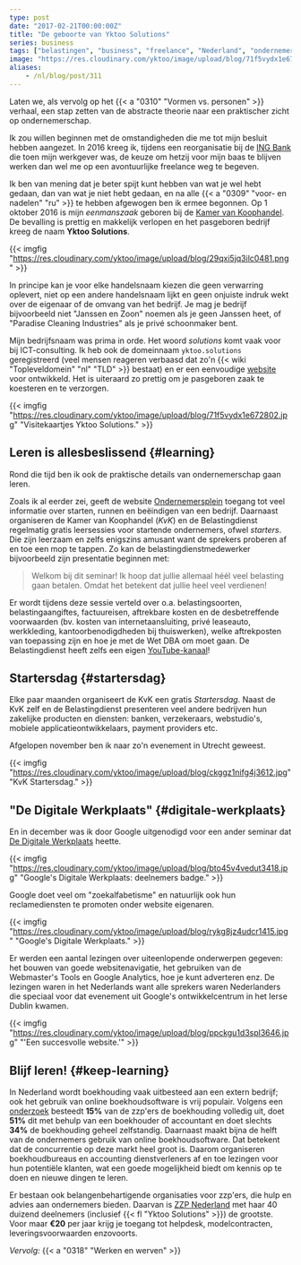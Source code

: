 ```yaml
---
type: post
date: "2017-02-21T00:00:00Z"
title: "De geboorte van Yktoo Solutions"
series: business
tags: ["belastingen", "business", "freelance", "Nederland", "ondernemerschap", "werk", "Yktoo Solutions"]
image: "https://res.cloudinary.com/yktoo/image/upload/blog/71f5vydx1e672802.jpg"
aliases:
    - /nl/blog/post/311
---
```


Laten we, als vervolg op het {{< a "0310" "Vormen vs. personen" >}} verhaal, een stap zetten van de abstracte theorie naar een praktischer zicht op ondernemerschap.

Ik zou willen beginnen met de omstandigheden die me tot mijn besluit hebben aangezet. In 2016 kreeg ik, tijdens een reorganisatie bij de [ING Bank](http://www.ing.com/) die toen mijn werkgever was, de keuze om hetzij voor mijn baas te blijven werken dan wel me op een avontuurlijke freelance weg te begeven.

<!--more-->

Ik ben van mening dat je beter spijt kunt hebben van wat je wel hebt gedaan, dan van wat je niet hebt gedaan, en na alle {{< a "0309" "voor- en nadelen" "ru" >}} te hebben afgewogen ben ik ermee begonnen. Op 1 oktober 2016 is mijn *eenmanszaak* geboren bij de [Kamer van Koophandel](https://www.kvk.nl/). De bevalling is prettig en makkelijk verlopen en het pasgeboren bedrijf kreeg de naam **Yktoo Solutions**.

{{< imgfig "https://res.cloudinary.com/yktoo/image/upload/blog/29qxi5jq3ilc0481.png" >}}

In principe kan je voor elke handelsnaam kiezen die geen verwarring oplevert, niet op een andere handelsnaam lijkt en geen onjuiste indruk wekt over de eigenaar of de omvang van het bedrijf. Je mag je bedrijf bijvoorbeeld niet "Janssen en Zoon" noemen als je geen Janssen heet, of "Paradise Cleaning Industries" als je privé schoonmaker bent.

Mijn bedrijfsnaam was prima in orde. Het woord *solutions* komt vaak voor bij ICT-consulting. Ik heb ook de domeinnaam `yktoo.solutions` geregistreerd (veel mensen reageren verbaasd dat zo'n {{< wiki "Topleveldomein" "nl" "TLD" >}} bestaat) en er een eenvoudige [website](https://www.yktoo.solutions/) voor ontwikkeld. Het is uiteraard zo prettig om je pasgeboren zaak te koesteren en te verzorgen.

{{< imgfig "https://res.cloudinary.com/yktoo/image/upload/blog/71f5vydx1e672802.jpg" "Visitekaartjes Yktoo Solutions." >}}

## Leren is allesbeslissend {#learning}

Rond die tijd ben ik ook de praktische details van ondernemerschap gaan leren.

Zoals ik al eerder zei,  geeft de website [Ondernemersplein](http://www.ondernemersplein.nl/) toegang tot veel informatie over starten, runnen en beëindigen van een bedrijf. Daarnaast organiseren de Kamer van Koophandel (*KvK*) en de Belastingdienst regelmatig gratis leersessies voor startende ondernemers, ofwel *starters*. Die zijn leerzaam en zelfs enigszins amusant want de sprekers proberen af en toe een mop te tappen. Zo kan de belastingdienstmedewerker bijvoorbeeld zijn presentatie beginnen met:

> Welkom bij dit seminar! Ik hoop dat jullie allemaal héél veel belasting gaan betalen. Omdat het betekent dat jullie heel veel verdienen!

Er wordt tijdens deze sessie verteld over o.a. belastingsoorten, belastingaangiftes, factuureisen, aftrekbare kosten en de desbetreffende voorwaarden (bv. kosten van internetaansluiting, privé leaseauto, werkkleding, kantoorbenodigdheden bij thuiswerken), welke aftrekposten van toepassing zijn en hoe je met de Wet DBA om moet gaan. De Belastingdienst heeft zelfs een eigen [YouTube-kanaal](https://www.youtube.com/user/BelastingdienstVideo)!

## Startersdag {#startersdag}

Elke paar maanden organiseert de KvK een gratis *Startersdag*. Naast de KvK zelf en de Belastingdienst presenteren veel andere bedrijven hun zakelijke producten en diensten: banken, verzekeraars, webstudio's, mobiele applicatieontwikkelaars, payment providers etc.

Afgelopen november ben ik naar zo'n evenement in Utrecht geweest.

{{< imgfig "https://res.cloudinary.com/yktoo/image/upload/blog/ckggz1nifg4j3612.jpg" "KvK Startersdag." >}}

## "De Digitale Werkplaats" {#digitale-werkplaats}

En in december was ik door Google uitgenodigd voor een ander seminar dat [De Digitale Werkplaats](https://digitalewerkplaats.withgoogle.com/) heette.

{{< imgfig "https://res.cloudinary.com/yktoo/image/upload/blog/bto45v4vedut3418.jpg" "Google's Digitale Werkplaats: deelnemers badge." >}}

Google doet veel om "zoekalfabetisme" en natuurlijk ook hun reclamediensten te promoten onder website eigenaren.

{{< imgfig "https://res.cloudinary.com/yktoo/image/upload/blog/rykg8jz4udcr1415.jpg" "Google's Digitale Werkplaats." >}}

Er werden een aantal lezingen over uiteenlopende onderwerpen gegeven: het bouwen van goede websitenavigatie, het gebruiken van de Webmaster's Tools en Google Analytics, hoe je kunt adverteren enz. De lezingen waren in het Nederlands want alle sprekers waren Nederlanders die speciaal voor dat evenement uit Google's ontwikkelcentrum in het Ierse Dublin kwamen.

{{< imgfig "https://res.cloudinary.com/yktoo/image/upload/blog/ppckgu1d3spl3646.jpg" "'Een succesvolle website.'" >}}

## Blijf leren! {#keep-learning}

In Nederland wordt boekhouding vaak uitbesteed aan een extern bedrijf; ook het gebruik van online boekhoudsoftware is vrij populair. Volgens een [onderzoek](https://infogr.am/2ee6f09c-e346-405f-b4c0-3d511d5d3ab7) besteedt **15%** van de zzp'ers de boekhouding volledig uit, doet **51%** dit met behulp van een boekhouder of accountant en doet slechts **34%** de boekhouding geheel zelfstandig. Daarnaast maakt bijna de helft van de ondernemers gebruik van online boekhoudsoftware. Dat betekent dat de concurrentie op deze markt heel groot is. Daarom organiseren boekhoudbureaus en accounting dienstverleners af en toe lezingen voor hun potentiële klanten, wat een goede mogelijkheid biedt om kennis op te doen en nieuwe dingen te leren.

Er bestaan ook belangenbehartigende organisaties voor zzp'ers, die hulp en advies aan ondernemers bieden. Daarvan is [ZZP Nederland](https://www.zzp-nederland.nl/) met haar 40 duizend deelnemers (inclusief {{< fl "Yktoo Solutions" >}}) de grootste. Voor maar **€20** per jaar krijg je toegang tot helpdesk, modelcontracten, leveringsvoorwaarden enzovoorts.

*Vervolg:* {{< a "0318" "Werken en werven" >}}
